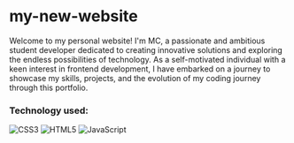# my-new-website

Welcome to my personal website! 
I'm MC, a passionate and ambitious student developer dedicated to creating 
innovative solutions and exploring the endless possibilities of technology.
As a self-motivated individual with a keen interest in frontend development, 
I have embarked on a journey to showcase my skills, projects, and the evolution of my coding 
journey through this portfolio.

### Technology used:
![CSS3](https://img.shields.io/badge/css3-%231572B6.svg?style=for-the-badge&logo=css3&logoColor=white)
![HTML5](https://img.shields.io/badge/html5-%23E34F26.svg?style=for-the-badge&logo=html5&logoColor=white)
![JavaScript](https://img.shields.io/badge/javascript-%23323330.svg?style=for-the-badge&logo=javascript&logoColor=%23F7DF1E)

